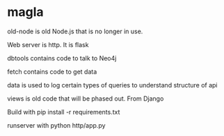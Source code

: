 magla
=====
old-node is old Node.js that is no longer in use.

Web server is http. It is flask

dbtools contains code to talk to Neo4j

fetch contains code to get data

data is used to log certain types of queries to understand structure of api

views is old code that will be phased out. From Django

Build with pip install -r requirements.txt

runserver with python http/app.py
